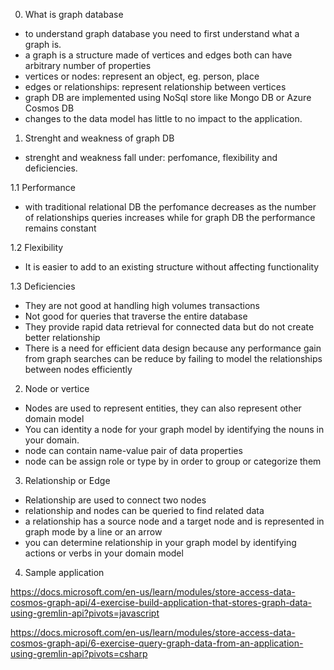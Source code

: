 0. What is graph database

- to understand graph database you need to first understand what a graph is.
- a graph is a structure made of vertices and edges both can have arbitrary number of properties
- vertices or nodes: represent an object, eg. person, place
- edges or relationships: represent relationship between vertices
- graph DB are implemented using NoSql store like Mongo DB or Azure Cosmos DB
- changes to the data model has little to no impact to the application.

1. Strenght and weakness of graph DB

- strenght and weakness fall under: perfomance, flexibility and deficiencies.

1.1 Performance

- with traditional relational DB the perfomance decreases as the number of relationships queries
increases while for graph DB the performance remains constant

1.2 Flexibility

- It is easier to add to an existing structure without affecting functionality

1.3 Deficiencies

- They are not good at handling high volumes transactions
- Not good for queries that traverse the entire database
- They provide rapid data retrieval for connected data but do not create better relationship
- There is a need for efficient data design because any performance gain from graph searches can be reduce by failing to model the relationships between nodes efficiently

2. Node or vertice

- Nodes are used to represent entities, they can also represent other domain model
- You can identity a node for your graph model by identifying the nouns in your domain.
- node can contain name-value pair of data properties
- node can be assign role or type by in order to group or categorize them

3. Relationship or Edge

- Relationship are used to connect two nodes
- relationship and nodes can be queried to find related data
- a relationship has a source node and a target node and is represented in graph mode by a line or an arrow
- you can determine relationship in your graph model by identifying actions or verbs in your domain model

4. Sample application

https://docs.microsoft.com/en-us/learn/modules/store-access-data-cosmos-graph-api/4-exercise-build-application-that-stores-graph-data-using-gremlin-api?pivots=javascript

https://docs.microsoft.com/en-us/learn/modules/store-access-data-cosmos-graph-api/6-exercise-query-graph-data-from-an-application-using-gremlin-api?pivots=csharp